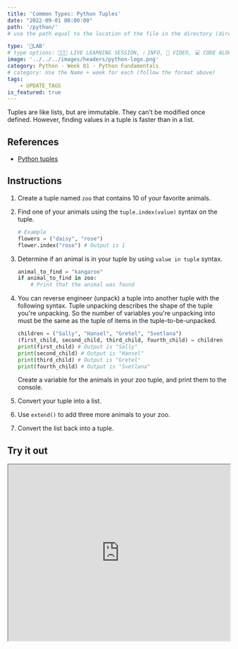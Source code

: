 ```yaml
---
title: 'Common Types: Python Tuples'
date: "2022-09-01 08:00:00"
path: '/python/'
# use the path equal to the location of the file in the directory (directory structure)

type: '🥼LAB'
# type options: 👩🏽‍🏫 LIVE LEARNING SESSION, ℹ️ INFO, 🎥 VIDEO, 💻 CODE ALONG, 🥼LAB, ↩️ REVIEW/NOTES, 👥 GROUP LEARNING, 👷🏼‍♂️ GROUP PROJECT, 🧠 ASSESSMENT, 📝 ASSIGNMENT
image: '../../../images/headers/python-logo.png'
category: Python - Week 01 - Python Fundamentals
# category: Use the Name + week for each (follow the format above)
tags:
    - UPDATE_TAGS
is_featured: true
---
```


Tuples are like lists, but are immutable. They can't be modified once defined. However, finding values in a tuple is faster than in a list.

## References

* [Python tuples](https://docs.python.org/3/tutorial/datastructures.html#tuples-and-sequences)

## Instructions

1. Create a tuple named `zoo` that contains 10 of your favorite animals.
1. Find one of your animals using the `tuple.index(value)` syntax on the tuple.

    ```py
    # Example
    flowers = ("daisy", "rose")
    flower.index("rose") # Output is 1
    ```

1. Determine if an animal is in your tuple by using `value in tuple` syntax.

    ```py
    animal_to_find = "kangaroo"
    if animal_to_find in zoo:
        # Print that the animal was found
    ```

1. You can reverse engineer (unpack) a tuple into another tuple with the following syntax. Tuple unpacking describes the shape of the tuple you're unpacking. So the number of variables you're unpacking into must be the same as the tuple of items in the tuple-to-be-unpacked.

    ```py
    children = ("Sally", "Hansel", "Gretel", "Svetlana")
    (first_child, second_child, third_child, fourth_child) = children
    print(first_child) # Output is "Sally"
    print(second_child) # Output is "Hansel"
    print(third_child) # Output is "Gretel"
    print(fourth_child) # Output is "Svetlana"
    ```

    Create a variable for the animals in your zoo tuple, and print them to the console.
1. Convert your tuple into a list.
1. Use `extend()` to add three more animals to your zoo.
1. Convert the list back into a tuple.

## Try it out
<iframe src="https://replit.com/@callmedrt/Common-Types-Python-Tuples?embed=true" width="100%" height="400"></iframe>
